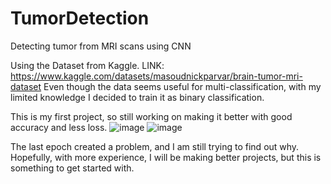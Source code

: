 # TumorDetection
Detecting tumor from MRI scans using CNN

Using the Dataset from Kaggle.
LINK: https://www.kaggle.com/datasets/masoudnickparvar/brain-tumor-mri-dataset
Even though the data seems useful for multi-classification, with my limited knowledge I decided to train it as binary classification. 


This is my first project, so still working on making it better with good accuracy and less loss.
![image](https://github.com/user-attachments/assets/9c287973-a444-47ec-bef5-a041138e13a3)
![image](https://github.com/user-attachments/assets/4eb6921f-42a9-4762-9b7b-7bc74c38fb7e)


The last epoch created a problem, and I am still trying to find out why. Hopefully, with more experience, I will be making better projects, but this is something to get started with. 
